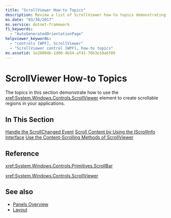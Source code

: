 ```yaml
---
title: "ScrollViewer How-to Topics"
description: Review a list of ScrollViewer how-to topics demonstrating how to use the ScrollViewer element to create scrollable regions in your applications.
ms.date: "03/30/2017"
ms.service: dotnet-framework
f1_keywords:
  - "AutoGeneratedOrientationPage"
helpviewer_keywords:
  - "controls [WPF], ScrollViewer"
  - "ScrollViewer control [WPF], how-to topics"
ms.assetid: 1e20804b-1d80-4b54-af41-76b3e10a6f89
---
```

# ScrollViewer How-to Topics

The topics in this section demonstrate how to use the <xref:System.Windows.Controls.ScrollViewer> element to create scrollable regions in your applications.

## In This Section

[Handle the ScrollChanged Event](how-to-handle-the-scrollchanged-event.md)
[Scroll Content by Using the IScrollInfo Interface](how-to-scroll-content-by-using-the-iscrollinfo-interface.md)
[Use the Content-Scrolling Methods of ScrollViewer](how-to-use-the-content-scrolling-methods-of-scrollviewer.md)

## Reference

<xref:System.Windows.Controls.Primitives.ScrollBar>

<xref:System.Windows.Controls.ScrollViewer>

## See also

- [Panels Overview](panels-overview.md)
- [Layout](../advanced/layout.md)
